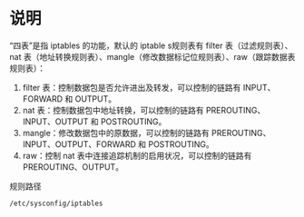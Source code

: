 # 说明

“四表”是指 iptables 的功能，默认的 iptable s规则表有 filter 表（过滤规则表）、nat 表（地址转换规则表）、mangle（修改数据标记位规则表）、raw（跟踪数据表规则表）：

1.  filter 表：控制数据包是否允许进出及转发，可以控制的链路有 INPUT、FORWARD 和 OUTPUT。
2.  nat 表：控制数据包中地址转换，可以控制的链路有 PREROUTING、INPUT、OUTPUT 和 POSTROUTING。
3.  mangle：修改数据包中的原数据，可以控制的链路有 PREROUTING、INPUT、OUTPUT、FORWARD 和 POSTROUTING。
4.  raw：控制 nat 表中连接追踪机制的启用状况，可以控制的链路有 PREROUTING、OUTPUT。

规则路径

```纯文本
/etc/sysconfig/iptables
```

